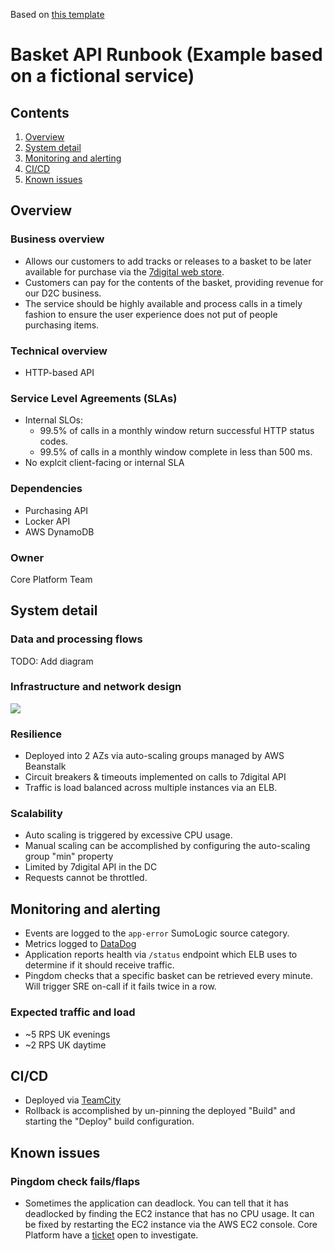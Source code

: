 Based on [this template](https://docs.google.com/document/d/1h4y6cdCOkwr3tXHn5a_zd1j8nSPvqKWDxiM7r5sqrrs/edit?usp=sharing)

# Basket API Runbook (Example based on a fictional service)

## Contents

1. [Overview](#overview)
1. [System detail](#system-detail)
1. [Monitoring and alerting](#monitoring-and-alerting)
1. [CI/CD](#cicd)
1. [Known issues](#known-issues)

## Overview

### Business overview

* Allows our customers to add tracks or releases to a basket to be later available for purchase via the [7digital web store](https://uk.7digital.com).
* Customers can pay for the contents of the basket, providing revenue for our D2C business.
* The service should be highly available and process calls in a timely fashion to ensure the user experience does not put of people purchasing items.

### Technical overview

* HTTP-based API

### Service Level Agreements (SLAs)

* Internal SLOs:
  * 99.5% of calls in a monthly window return successful HTTP status codes.
  * 99.5% of calls in a monthly window complete in less than 500 ms.
* No explcit client-facing or internal SLA

### Dependencies

* Purchasing API
* Locker API
* AWS DynamoDB

### Owner

Core Platform Team

## System detail

### Data and processing flows

TODO: Add diagram

### Infrastructure and network design

<img src="https://github.com/7digital/architecture-diagrams/blob/master/diagrams/example_api.svg" />

### Resilience

* Deployed into 2 AZs via auto-scaling groups managed by AWS Beanstalk
* Circuit breakers & timeouts implemented on calls to 7digital API
* Traffic is load balanced across multiple instances via an ELB.

### Scalability

* Auto scaling is triggered by excessive CPU usage.
* Manual scaling can be accomplished by configuring the auto-scaling group "min" property
* Limited by 7digital API in the DC
* Requests cannot be throttled.

## Monitoring and alerting

* Events are logged to the `app-error` SumoLogic source category.
* Metrics logged to [DataDog](https://app.datadoghq.com/dashboard/hwj-6qq-rqi/downloading-api)
* Application reports health via `/status` endpoint which ELB uses to determine if it should receive traffic.
* Pingdom checks that a specific basket can be retrieved every minute. Will trigger SRE on-call if it fails twice in a row.

### Expected traffic and load

* ~5 RPS UK evenings
* ~2 RPS UK daytime

## CI/CD

* Deployed via [TeamCity](http://teamcity-london.prod.eu-central-1.7digital.net/project.html?projectId=CorePlatform_MediaDelivery_DownloadingAwsConsolidated_Downloading&tab=projectOverview)
* Rollback is accomplished by un-pinning the deployed "Build" and starting the "Deploy" build configuration.

## Known issues

### Pingdom check fails/flaps

* Sometimes the application can deadlock. You can tell that it has deadlocked by finding the EC2 instance that has no CPU usage. It can be fixed by restarting the EC2 instance via the AWS EC2 console. Core Platform have a [ticket](https://example.com) open to investigate. 
